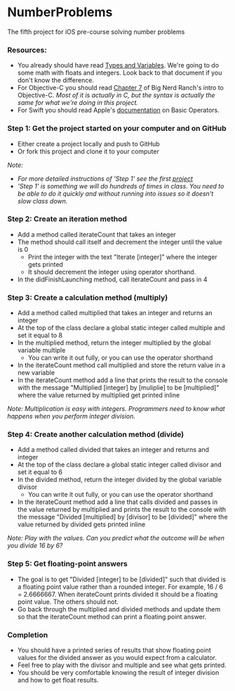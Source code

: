 NumberProblems
==============

The fifth project for iOS pre-course solving number problems

### Resources:
- You already should have read [Types and Variables](https://devmounta.in/files/iOS/ios-precourse__02TypesVariables.pdf). We're going to do some math with floats and integers. Look back to that document if you don't know the difference.
- For Objective-C you should read [Chapter 7](http://www.bignerdranch.com/documents/objective-c-prereading-assignment.pdf) of Big Nerd Ranch's intro to Objective-C. *Most of it is actually in C, but the syntax is actually the same for what we're doing in this project.*
- For Swift you should read Apple's [documentation](https://developer.apple.com/library/prerelease/ios/documentation/Swift/Conceptual/Swift_Programming_Language/BasicOperators.html#//apple_ref/doc/uid/TP40014097-CH6-XID_109) on Basic Operators. 

### Step 1: Get the project started on your computer and on GitHub
- Either create a project locally and push to GitHub
- Or fork this project and clone it to your computer

*Note:*
- *For more detailed instructions of 'Step 1' see the first [project](https://github.com/DevMountain/AGoodStart.git)*
- *'Step 1' is something we will do hundreds of times in class. You need to be able to do it quickly and without running into issues so it doesn't slow class down.*

### Step 2: Create an iteration method
- Add a method called iterateCount that takes an integer 
- The method should call itself and decrement the integer until the value is 0
  - Print the integer with the text "Iterate [integer]" where the integer gets printed
  - It should decrement the integer using operator shorthand. 
- In the didFinishLaunching method, call iterateCount and pass in 4

### Step 3: Create a calculation method (multiply)
- Add a method called multiplied that takes an integer and returns an integer
- At the top of the class declare a global static integer called multiple and set it equal to 8
- In the multiplied method, return the integer multiplied by the global variable multiple
  - You can write it out fully, or you can use the operator shorthand
- In the iterateCount method call multiplied and store the return value in a new variable
- In the iterateCount method add a line that prints the result to the console with the message "Multiplied [integer] by [muliplie] to be [multiplied]" where the value returned by multiplied get printed inline

*Note: Multiplication is easy with integers. Programmers need to know what happens when you perform integer division.*

### Step 4: Create another calculation method (divide)
- Add a method called divided that takes an integer and returns and integer
- At the top of the class declare a global static integer called divisor and set it equal to 6
- In the divided method, return the integer divided by the global variable divisor
  - You can write it out fully, or you can use the operator shorthand
- In the iterateCount method add a line that calls divided and passes in the value returned by multiplied and prints the result to the console with the message "Divided [multiplied] by [divisor] to be [divided]" where the value returned by divided gets printed inline

*Note: Play with the values. Can you predict what the outcome will be when you divide 16 by 6?*

### Step 5: Get floating-point answers
- The goal is to get "Divided [integer] to be [divided]" such that divided is a floating point value rather than a rounded integer. For example, 16 / 6 = 2.6666667. When iterateCount prints divided it should be a floating point value. The others should not.
- Go back through the multiplied and divided methods and update them so that the iterateCount method can print a floating point answer.

### Completion
- You should have a printed series of results that show floating point values for the divided answer as you would expect from a calculator.
- Feel free to play with the divisor and multiple and see what gets printed.
- You should be very comfortable knowing the result of integer division and how to get float results.
